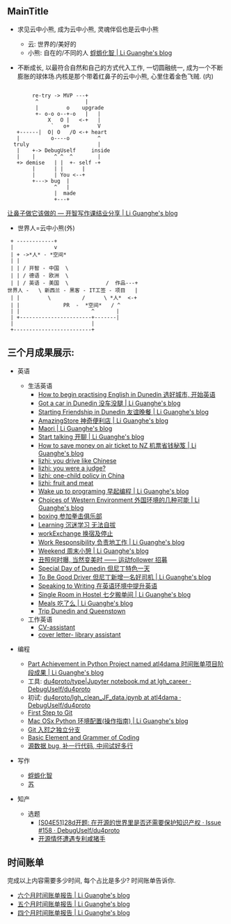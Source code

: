 ## MainTitle
- 求见云中小熊, 成为云中小熊, 灵魂伴侣也是云中小熊
    + 云: 世界的/美好的
    + 小熊: 自在的/不同的人
[蜉蝣化智 | Li Guanghe's blog](https://liguanghe.github.io/2017/07/27/smalltobig/)

- 不断成长, 以最符合自然和自己的方式代入工作, 一切圆融统一, 成为一个不断膨胀的球体场.内核是那个带着红鼻子的云中小熊, 心里住着金色飞贼. (内)
```

        re-try -> MVP ---+  
         ^               |    
         |         o    upgrade
         +- o-o o--+-o   |   |
             X   O |   <-+   |
              `   o+         V
   +------|  O| O   /O <-+ heart   
   |          o----o         ^
  truly                      |
   |    +-> DebugUself     inside
   |    |      ^ ^  ^        |
   +> demise   | |  +- self -+
        |      | |      |
        |      | You <--+
        +---> bug  |
               ^   |
               |  made
               +---+  

```
[让鼻子做它该做的 — 开智写作课结业分享 | Li Guanghe's blog](https://liguanghe.github.io/2017/05/24/creater/)

- 世界人=云中小熊(外)
```
 + ------------+
 |             v
 | + ->*人* - *空间*
 | |
 | | / 开智 - 中国  \
 | | / 德语 - 欧洲  \
 | | / 英语 - 美国  \            /  作品---+
世界人 -   \ 新西兰 - 黑客 - IT工签 - 项目   |
 | |         \          /      \ *人*  <-+
 | |              PR  -  *空间*   / ^
 | |                       ^       |
 | +-----------------------+-------|
 |                         |
 +-------------------------+
```

## 三个月成果展示:
- 英语
    + 生活英语
        + [How to begin practising English in Dunedin 选好城市, 开始英语](https://liguanghe.github.io/2017/07/07/dunedin3/)
        + [Got a car in Dunedin 没车没腿 | Li Guanghe's blog](https://liguanghe.github.io/2017/07/08/Got%20a%20car%20in%20Dunedin/)
        + [Starting Friendship in Dunedin 友谊晚餐 | Li Guanghe's blog](https://liguanghe.github.io/2017/07/09/DunedinDinner/)
        + [AmazingStore 神奇便利店 | Li Guanghe's blog](https://liguanghe.github.io/2017/07/10/AmazingStore/)
        + [Maori | Li Guanghe's blog](https://liguanghe.github.io/2017/07/13/Maori/)
        + [Start talking 开聊 | Li Guanghe's blog](https://liguanghe.github.io/2017/07/12/StartTalking/)
        + [How to save money on air ticket to NZ 机票省钱秘笈 | Li Guanghe's blog](https://liguanghe.github.io/2017/07/18/NZAirTicket/)
        + [lizhi: you drive like Chinese](https://www.lizhi.fm/2040956/2613987209859160582)
        + [lizhi: you were a judge?](https://www.lizhi.fm/2040956/2613778470154379782)
        + [lizhi: one-child policy in China](https://www.lizhi.fm/2040956/2613417033623403014)
        + [lizhi: fruit and meat](https://www.lizhi.fm/2040956/2614322666132290566)
        + [Wake up to programing 早起编程 | Li Guanghe's blog](https://liguanghe.github.io/2017/07/25/WakeUp/)
        + [Choices of Western Environment 外国环境的几种可能 | Li Guanghe's blog](https://liguanghe.github.io/2017/07/27/Western%20Environment/)
        + [boxing 参加拳击俱乐部](https://liguanghe.github.io/2017/08/04/boxing/)
        + [Learning 沉迷学习 无法自拔](https://liguanghe.github.io/2017/08/05/learning/)
        + [workExchange 换宿及停止](https://liguanghe.github.io/2017/08/09/QuitWorkExchange/)
        + [Work Responsibility 负责地工作 | Li Guanghe's blog](https://liguanghe.github.io/2017/08/10/WorkResponsibility/)
        + [Weekend 周末小憩 | Li Guanghe's blog](https://liguanghe.github.io/2017/08/12/DunedinWeekend/)
        + [丑照何时曝, 当然变美时 —— 运动follower 招募](https://liguanghe.github.io/2017/08/16/KeepTogether/)
        + [Special Day of Dunedin 但尼丁特色一天](https://liguanghe.github.io/2017/08/26/DunedinJaffaRace/)
        + [To Be Good Driver 但尼丁新增一名好司机 | Li Guanghe's blog](https://liguanghe.github.io/2017/09/02/DunedinGoodDriver/)
        + [Speaking to Writing 在英语环境中提升英语](https://liguanghe.github.io/2017/09/07/EnglishSpeakingtoWriting/)
        + [Single Room in Hostel 七夕搬单间 | Li Guanghe's blog](https://liguanghe.github.io/2017/09/08/DunedinSingleRoom/)
        + [Meals 吃了么 | Li Guanghe's blog](https://liguanghe.github.io/2017/09/16/Dunedinfoods/)
        + [Trip Dunedin and Queenstown](https://liguanghe.github.io/2017/09/19/DunedinLiuTrip/)

    - 工作英语
        + [CV-assistant](https://app.yinxiang.com/shard/s50/nl/2147483647/c71dd8aa-8628-45f4-b746-35c6d1a67c9f/)
        + [cover letter- library assistant](https://app.yinxiang.com/shard/s50/nl/2147483647/73ea011d-8c90-477b-adb3-3797e90b3fb3/)

- 编程
    + [Part Achievement in Python Project named atl4dama 时间账单项目阶段成果 | Li Guanghe's blog](https://liguanghe.github.io/2017/09/25/lgh8html/)
    + 工具: [du4proto/type|Jupyter notebook.md at lgh_career · DebugUself/du4proto](https://github.com/DebugUself/du4proto/blob/lgh_career/type%7CJupyter%20notebook.md)
    + 初试: [du4proto/lgh_clean_JF_data.ipynb at atl4dama · DebugUself/du4proto](https://github.com/DebugUself/du4proto/blob/atl4dama/try/lgh_clean_JF_data.ipynb)
    + [First Step to Git](https://liguanghe.github.io/2017/07/30/HowtoGit/)
    + [Mac OSx Python 环境配置(操作指南) | Li Guanghe's blog](http://localhost:4000/2017/09/02/pyenv/)
    + [Git 入怼之独立分支](https://liguanghe.github.io/2017/09/07/HbUsageGithubBranch/)
    + [Basic Element and Grammer of Coding](https://liguanghe.github.io/2017/09/11/BasicEementGrammerOfCoding/)
    + [源数据 bug, 补一行代码, 中间试好多行](https://liguanghe.github.io/2017/09/20/lgh2DebugSET4data0919/)
    
- 写作
    + [蜉蝣化智](https://liguanghe.github.io/2017/07/27/smalltobig/)
    + [苏](https://liguanghe.github.io/2017/09/14/LiveSexSoul/)
- 知产
    + 选题
        * [[S04E51]28d开题: 在开源的世界里是否还需要保护知识产权 · Issue #158 · DebugUself/du4proto](https://github.com/DebugUself/du4proto/issues/158)
        * [开源情怀遭遇专利咸猪手](https://mp.weixin.qq.com/s/_LrCmqeSGl-fAz1qos-aWw)

## 时间账单
完成以上内容需要多少时间, 每个占比是多少? 时间账单告诉你. 
- [六个月时间账单报告 | Li Guanghe's blog](https://liguanghe.github.io/2017/09/25/TimeReport0924/)
- [五个月时间账单报告 | Li Guanghe's blog](https://liguanghe.github.io/2017/08/26/TimeReport0826/)
- [四个月时间账单报告 | Li Guanghe's blog](https://liguanghe.github.io/2017/07/30/FourMonthsReport/)
